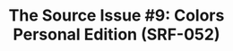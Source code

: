 ---
inv_num: 2013-144
add_credit:
url: 2013-144-the-source-issue-9-colors-personal-edition
title: 'The Source Issue #9: Colors Personal Edition (SRF-052)'
year: '2018'
display_year: '2018'
medium: Zine
dims: 11 x 8.5 in
pitch:
ps:
live_url:
youtube:
related_code: https://github.com/coryarcangel/Colors-Personal-Edition
subheading:
download: the-source-colors-pe-2013-144-digital-master-ih-2018.pdf
commission:
related:
layout: things-i-made
---